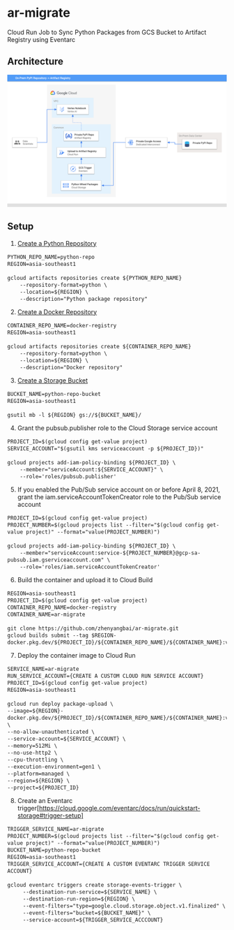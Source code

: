 # ar-migrate
Cloud Run Job to Sync Python Packages from GCS Bucket to Artifact Registry using Eventarc

## Architecture 
![alt text](https://raw.githubusercontent.com/zhenyangbai/ar-migrate/main/blob/Artifact%20Registry.png)

## Setup

1. [Create a Python Repository](https://cloud.google.com/artifact-registry/docs/python/quickstart#create)

```
PYTHON_REPO_NAME=python-repo
REGION=asia-southeast1

gcloud artifacts repositories create ${PYTHON_REPO_NAME}
    --repository-format=python \
    --location=${REGION} \
    --description="Python package repository"
```

2. [Create a Docker Repository](https://cloud.google.com/artifact-registry/docs/docker/quickstart#create)

```
CONTAINER_REPO_NAME=docker-registry
REGION=asia-southeast1

gcloud artifacts repositories create ${CONTAINER_REPO_NAME}
    --repository-format=python \
    --location=${REGION} \
    --description="Docker repository"
```

3. [Create a Storage Bucket](https://cloud.google.com/eventarc/docs/run/quickstart-storage#create-bucket)
```
BUCKET_NAME=python-repo-bucket
REGION=asia-southeast1

gsutil mb -l ${REGION} gs://${BUCKET_NAME}/
```

4. Grant the pubsub.publisher role to the Cloud Storage service account
```
PROJECT_ID=$(gcloud config get-value project)
SERVICE_ACCOUNT="$(gsutil kms serviceaccount -p ${PROJECT_ID})"

gcloud projects add-iam-policy-binding ${PROJECT_ID} \
    --member="serviceAccount:${SERVICE_ACCOUNT}" \
    --role='roles/pubsub.publisher'
```

5. If you enabled the Pub/Sub service account on or before April 8, 2021, grant the iam.serviceAccountTokenCreator role to the Pub/Sub service account
```
PROJECT_ID=$(gcloud config get-value project)
PROJECT_NUMBER=$(gcloud projects list --filter="$(gcloud config get-value project)" --format="value(PROJECT_NUMBER)")

gcloud projects add-iam-policy-binding ${PROJECT_ID} \
    --member="serviceAccount:service-${PROJECT_NUMBER}@gcp-sa-pubsub.iam.gserviceaccount.com" \
    --role='roles/iam.serviceAccountTokenCreator'
```

6. Build the container and upload it to Cloud Build
```
REGION=asia-southeast1
PROJECT_ID=$(gcloud config get-value project)
CONTAINER_REPO_NAME=docker-registry
CONTAINER_NAME=ar-migrate

git clone https://github.com/zhenyangbai/ar-migrate.git
gcloud builds submit --tag $REGION-docker.pkg.dev/${PROJECT_ID}/${CONTAINER_REPO_NAME}/${CONTAINER_NAME}:v1
```

7. Deploy the container image to Cloud Run
```
SERVICE_NAME=ar-migrate
RUN_SERVICE_ACCOUNT={CREATE A CUSTOM CLOUD RUN SERVICE ACCOUNT}
PROJECT_ID=$(gcloud config get-value project)
REGION=asia-southeast1
     
gcloud run deploy package-upload \
--image=${REGION}-docker.pkg.dev/${PROJECT_ID}/${CONTAINER_REPO_NAME}/${CONTAINER_NAME}:v1 \
--no-allow-unauthenticated \
--service-account=${SERVICE_ACCOUNT} \
--memory=512Mi \
--no-use-http2 \
--cpu-throttling \
--execution-environment=gen1 \
--platform=managed \
--region=${REGION} \
--project=${PROJECT_ID}
```

8. Create an Eventarc trigger[https://cloud.google.com/eventarc/docs/run/quickstart-storage#trigger-setup]
```
TRIGGER_SERVICE_NAME=ar-migrate
PROJECT_NUMBER=$(gcloud projects list --filter="$(gcloud config get-value project)" --format="value(PROJECT_NUMBER)")
BUCKET_NAME=python-repo-bucket
REGION=asia-southeast1
TRIGGER_SERVICE_ACCOUNT={CREATE A CUSTOM EVENTARC TRIGGER SERVICE ACCOUNT}

gcloud eventarc triggers create storage-events-trigger \
     --destination-run-service=${SERVICE_NAME} \
     --destination-run-region=${REGION} \
     --event-filters="type=google.cloud.storage.object.v1.finalized" \
     --event-filters="bucket=${BUCKET_NAME}" \
     --service-account=${TRIGGER_SERVICE_ACCCOUNT}
```
